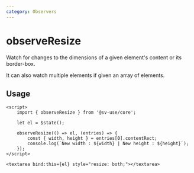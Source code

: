 ```yaml
---
category: Observers
---
```


# observeResize

Watch for changes to the dimensions of a given element's content or its border-box.

It can also watch multiple elements if given an array of elements.

## Usage

```svelte
<script>
	import { observeResize } from '@sv-use/core';

	let el = $state();

	observeResize(() => el, (entries) => {
        const { width, height } = entries[0].contentRect;
        console.log(`New width : ${width} | New height : ${height}`);
    });
</script>

<textarea bind:this={el} style="resize: both;"></textarea>
```
